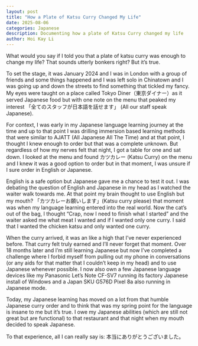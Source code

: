 ```yaml
---
layout: post
title: "How a Plate of Katsu Curry Changed My Life"
date: 2025-08-06
categories: Japanese
description: Documenting how a plate of Katsu Curry changed my life
author: Hoi Kay Li
---
```


What would you say if I told you that a plate of katsu curry was enough to change my life? That sounds utterly bonkers right? But it’s true.

To set the stage, it was January 2024 and I was in London with a group of friends and some things happened and I was left solo in Chinatown and I was going up and down the streets to find something that tickled my fancy. My eyes were taught on a place called Tokyo Diner（東京ダイナー）as it served Japanese food but with one note on the menu that peaked my interest 「全てのスタッフが日本語を話せます」 (All our staff speak Japanese). 

For context, I was early in my Japanese language learning journey at the time and up to that point I was drilling immersion based learning methods that were similar to AJATT (All Japanese All The Time) and at that point, I thought I knew enough to order but that was a complete unknown. But regardless of how my nerves felt that night, I got a table for one and sat down. I looked at the menu and found カツカレー (Katsu Curry) on the menu and I knew it was a good option to order but in that moment, I was unsure if I sure order in English or Japanese.

English is a safe option but Japanese gave me a chance to test it out. I was debating the question of English and Japanese in my head as I watched the waiter walk towards me. At that point my brain thought to use English but my mouth? 「カツカレーお願いします」(Katsu curry please) that moment was when my language learning entered into the real world. Now the cat’s out of the bag, I thought “Crap, now I need to finish what I started” and the waiter asked me what meat I wanted and if I wanted only one curry. I said that I wanted the chicken katsu and only wanted one curry.

When the curry arrived, it was an like a high that I’ve never experienced before. That curry felt truly earned and I’ll never forget that moment.
Over 18 months later and I’m still learning Japanese but now I’ve completed a challenge where I forbid myself from pulling out my phone in conversations (or any aids for that matter that I couldn’t keep in my head) and to use Japanese whenever possible. I now also own a few Japanese language devices like my Panasonic Let’s Note CF-SV7 running its factory Japanese install of Windows and a Japan SKU G576D Pixel 8a also running in Japanese mode.

Today, my Japanese learning has moved on a lot from that humble Japanese curry order and to think that was my spring point for the language is insane to me but it’s true. I owe my Japanese abilities (which are still not great but are functional) to that restaurant and that night when my mouth decided to speak Japanese.

To that experience, all I can really say is:
本当にありがとうございました。